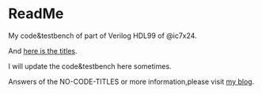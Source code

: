 # ReadMe

My code&testbench of part of Verilog HDL99 of @ic7x24.

And [here is the titles](https://mp.weixin.qq.com/s/prdZKHbKTFMH80eRnr7mLQ).

I will update the code&testbench here sometimes.

Answers of the NO-CODE-TITLES or more information,please visit [my blog](https://halftop.github.io/tag/DztcUtg4_/).